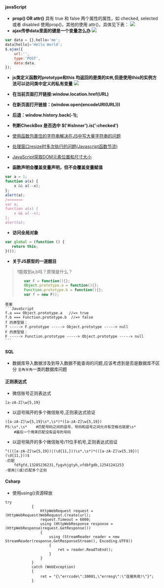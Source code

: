 #### javaScript
- **prop() OR attr()**
具有 true 和 false 两个属性的属性，如 checked, selected 或者 disabled 使用prop()，其他的使用 attr()，具体见下表：
![](http://wenzhixin.net.cn/posts/2013/05/24/attr_prop.png)
- **ajax传参data里面的键是一个变量怎么办**
![](http://images.cnitblog.com/blog2015/619945/201504/031632559985328.png)
```JavaScript
var data = {},hello='me';
data[hello]='Hello World';
$.ajax({
    url:'',
    type:'POST',
    data:data,
});
```
- **js类定义函数时prototype和this 均返回的是类的`实例`,但是使用this的实例方法可以访问类中定义的私有变量**
![](https://raw.githubusercontent.com/wipphj/MyKnowledgeList/master/Resource/Images/%E6%8D%95%E8%8E%B7.PNG)
- **在当前页面打开链接:window.location.href(URL)**
- **在新页面打开链接：(window.open(encodeURI(URL)))**
- **后退：window.history.back(-1);**
- **判断CheckBox 是否选中 $('#isInner').is(':checked')**
- [使用函数包裹住的字符串解决在JS中写大量字符串的问题](http://www.cnblogs.com/index-html/archive/2013/04/23/js_multiline_const_string.html)
- [处理窗口resize时多次执行的问题(Javascript函数节流)](http://www.cnblogs.com/dolphinX/p/3403821.html)
- [JavaScript获取DOM元素位置和尺寸大小](http://www.cnblogs.com/dolphinX/archive/2012/11/19/2777756.html)

- **函数声明会覆盖变量声明，但不会覆盖变量赋值**
```JavaScript
var a = 1;
function a(x) {
	x && a(--x);
};
alert(a);
/=======
var a;
function a(x) {
	x && a(--x);
};
alert(a);
```

- **访问全局对象**
```JavaScript
var global = (function () {
   return this;
}());
```

- **关于JS原型的一道题目**
>f能取到a,b吗？原理是什么？
>```JavaScript
>    var F = function(){};
>    Object.prototype.a = function(){};
>    Function.prototype.b = function(){};
>    var f = new F();
>```

	答案
    ```JavaScript
    f.a === Object.prototype.a   //=> true
    f.b === Function.prototype.b  //=> false
    f 的原型链：
    f -----> F.prototype -----> Object.prototype -----> null
    F 的原型链：
    F -----> Function.prototype -----> Object.prototype -----> null
    ```

#### SQL
- 数据库导入数据涉及到导入数据不能查询的问题,应该考虑到是否是数据库不区分 `全角半角`一类的数据库问题

#### 正则表达式
- 微信账号正则表达式
```regex
[a-zA-Z]\w{5,19}
```

- 以逗号隔开的多个微信账号,正则表达式验证
```regex
([a-zA-Z]\w{5,19}\s*,\s*)*([a-zA-Z]\w{5,19})
PS:\s*,\s*    #匹配号码之间的逗号，号码和逗号之间允许有空格也就是\s*
	#最后一个用来匹配没有逗号的号码
```

- 以逗号隔开的多个微信账号/11位手机号,正则表达式验证
```regex
^((([a-zA-Z]\w{5,19})|(\d{11,}))\s*,\s*)*(([a-zA-Z]\w{5,19})|(\d{11,}))$
-匹配
	fdfgfd,13285236231,fygvhjgtyh,vfdbfgdb,12541241253
-使用|(或)匹配多个正则
```

#### Csharp
- 使用using()资源释放
```Csharp
try
            {
                HttpWebRequest request = (HttpWebRequest)WebRequest.Create(url);
                request.Timeout = 6000;
                using (HttpWebResponse response = (HttpWebResponse)request.GetResponse())
                {
                    using (StreamReader reader = new StreamReader(response.GetResponseStream(), Encoding.UTF8))
                    {
                        ret = reader.ReadToEnd();
                    }
                }
            }
            catch (WebException)
            {
                ret = "{\"errcode\":30001,\"errmsg\":\"连接失败!\"}";
            }
```